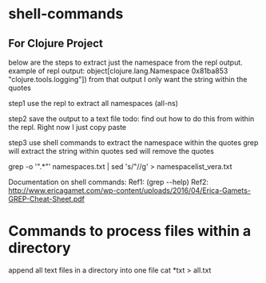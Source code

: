 # shell-commands
## For Clojure Project
 below are the steps to extract just the namespace from the repl output.
 example of repl output: 
 object[clojure.lang.Namespace 0x81ba853 "clojure.tools.logging"])
 from that output I only want the string within the quotes

 step1 use the repl to extract all namespaces
(all-ns)

 step2 save the output to a text file
 todo: find out how to do this from within the repl. Right now I just copy paste

 step3 use shell commands to extract the namespace within the quotes
 grep will extract the string within quotes
 sed will remove the quotes

grep -o '".*"' namespaces.txt | sed 's/"//g' > namespacelist_vera.txt

 Documentation on shell commands:
 Ref1: (grep --help) 
 Ref2: http://www.ericagamet.com/wp-content/uploads/2016/04/Erica-Gamets-GREP-Cheat-Sheet.pdf
 
 # Commands to process files within a directory
 append all text files in a directory into one file
 cat *txt > all.txt

